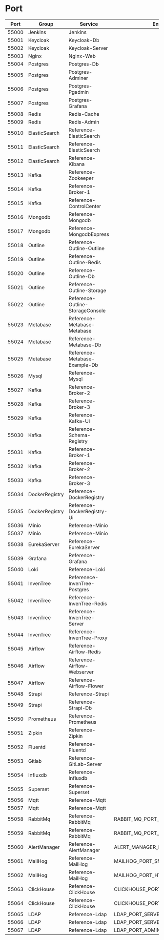 # Port

Port | Group | Service | Env
--- |--- |--- |---
55000 | Jenkins | Jenkins
55001 | Keycloak | Keycloak-Db
55002 | Keycloak | Keycloak-Server
55003 | Nginx | Nginx-Web
55004 | Postgres | Postgres-Db
55005 | Postgres | Postgres-Adminer
55006 | Postgres | Postgres-Pgadmin
55007 | Postgres | Postgres-Grafana
55008 | Redis | Redis-Cache
55009 | Redis | Redis-Admin
55010 | ElasticSearch | Reference-ElasticSearch
55011 | ElasticSearch | Reference-ElasticSearch
55012 | ElasticSearch | Reference-Kibana
55013 | Kafka | Reference-Zookeeper
55014 | Kafka | Reference-Broker-1
55015 | Kafka | Reference-ControlCenter
55016 | Mongodb | Reference-Mongodb
55017 | Mongodb | Reference-MongodbExpress
55018 | Outline | Reference-Outline-Outline
55019 | Outline | Reference-Outline-Redis
55020 | Outline | Reference-Outline-Db
55021 | Outline | Reference-Outline-Storage
55022 | Outline | Reference-Outline-StorageConsole
55023 | Metabase | Reference-Metabase-Metabase
55024 | Metabase | Reference-Metabase-Db
55025 | Metabase | Reference-Metabase-Example-Db
55026 | Mysql | Reference-Mysql
55027 | Kafka | Reference-Broker-2
55028 | Kafka | Reference-Broker-3
55029 | Kafka | Reference-Kafka-Ui
55030 | Kafka | Reference-Schema-Registry
55031 | Kafka | Reference-Broker-1
55032 | Kafka | Reference-Broker-2
55033 | Kafka | Reference-Broker-3
55034 | DockerRegistry | Reference-DockerRegistry
55035 | DockerRegistry | Reference-DockerRegistry-Ui
55036 | Minio | Reference-Minio
55037 | Minio | Reference-Minio
55038 | EurekaServer | Reference-EurekaServer
55039 | Grafana | Reference-Grafana
55040 | Loki | Reference-Loki
55041 | InvenTree | Referenece-InvenTree-Postgres
55042 | InvenTree | Reference-InvenTree-Redis
55043 | InvenTree | Reference-InvenTree-Server
55044 | InvenTree | Reference-InvenTree-Proxy
55045 | Airflow | Reference-Airflow-Redis
55046 | Airflow | Reference-Airflow-Webserver
55047 | Airflow | Reference-Airflow-Flower
55048 | Strapi | Reference-Strapi
55049 | Strapi | Reference-Strapi-Db
55050 | Prometheus | Reference-Prometheus
55051 | Zipkin | Reference-Zipkin
55052 | Fluentd | Reference-Fluentd
55053 | Gitlab | Reference-GitLab-Server
55054 | Influxdb | Reference-Influxdb
55055 | Superset | Reference-Superset
55056 | Mqtt | Reference-Mqtt
55057 | Mqtt | Reference-Mqtt
55058 | RabbitMq | Reference-RabbitMq | RABBIT_MQ_PORT_DEFAULT
55059 | RabbitMq | Reference-RabbitMq | RABBIT_MQ_PORT_MANAGEMENT
55060 | AlertManager | Reference-AlertManager | ALERT_MANAGER_PORT
55061 | MailHog | Reference-MailHog | MAILHOG_PORT_SMTP
55062 | MailHog | Reference-MailHog | MAILHOG_PORT_HTTP
55063 | ClickHouse | Reference-ClickHouse | CLICKHOUSE_PORT_HTTP
55064 | ClickHouse | Reference-ClickHouse | CLICKHOUSE_PORT_NATIVE_CLIENT
55065 | LDAP | Reference-Ldap | LDAP_PORT_SERVER_HTTP
55066 | LDAP | Reference-Ldap | LDAP_PORT_SERVER_TLS
55067 | LDAP | Reference-Ldap | LDAP_PORT_ADMIN
